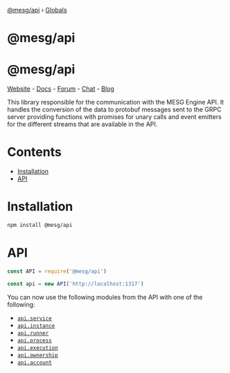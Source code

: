 [@mesg/api](README.md) › [Globals](globals.md)

# @mesg/api

# @mesg/api

[Website](https://mesg.com/) - [Docs](https://docs.mesg.com/) - [Forum](https://forum.mesg.com/) - [Chat](https://discordapp.com/invite/SaZ5HcE) - [Blog](https://blog.mesg.com)

This library responsible for the communication with the MESG Engine API. It handles the conversion of the data to protobuf messages sent to the GRPC server providing functions with promises for unary calls and event emitters for the different streams that are available in the API.

# Contents

- [Installation](#installation)
- [API](#api)

# Installation

```bash
npm install @mesg/api
```

# API

```javascript
const API = require('@mesg/api')

const api = new API('http://localhost:1317')
```

You can now use the following modules from the API with one of the following:

- [`api.service`](./docs/classes/service.md)
- [`api.instance`](./docs/classes/instance.md)
- [`api.runner`](./docs/classes/runner.md)
- [`api.process`](./docs/classes/process.md)
- [`api.execution`](./docs/classes/execution.md)
- [`api.ownership`](./docs/classes/ownership.md)
- [`api.account`](./docs/classes/account.md)
